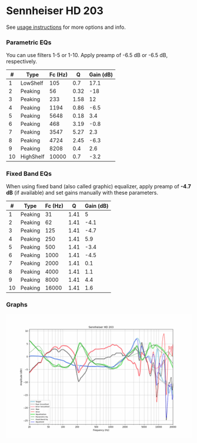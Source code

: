 # Sennheiser HD 203
See [usage instructions](https://github.com/jaakkopasanen/AutoEq#usage) for more options and info.

### Parametric EQs
You can use filters 1-5 or 1-10. Apply preamp of -6.5 dB or -6.5 dB, respectively.

|   # | Type      |   Fc (Hz) |    Q |   Gain (dB) |
|-----|-----------|-----------|------|-------------|
|   1 | LowShelf  |       105 | 0.7  |        17.1 |
|   2 | Peaking   |        56 | 0.32 |       -18   |
|   3 | Peaking   |       233 | 1.58 |        12   |
|   4 | Peaking   |      1194 | 0.86 |        -6.5 |
|   5 | Peaking   |      5648 | 0.18 |         3.4 |
|   6 | Peaking   |       468 | 3.19 |        -0.8 |
|   7 | Peaking   |      3547 | 5.27 |         2.3 |
|   8 | Peaking   |      4724 | 2.45 |        -6.3 |
|   9 | Peaking   |      8208 | 0.4  |         2.6 |
|  10 | HighShelf |     10000 | 0.7  |        -3.2 |

### Fixed Band EQs
When using fixed band (also called graphic) equalizer, apply preamp of **-4.7 dB** (if available) and set gains manually with these parameters.

|   # | Type    |   Fc (Hz) |    Q |   Gain (dB) |
|-----|---------|-----------|------|-------------|
|   1 | Peaking |        31 | 1.41 |         5   |
|   2 | Peaking |        62 | 1.41 |        -4.1 |
|   3 | Peaking |       125 | 1.41 |        -4.7 |
|   4 | Peaking |       250 | 1.41 |         5.9 |
|   5 | Peaking |       500 | 1.41 |        -3.4 |
|   6 | Peaking |      1000 | 1.41 |        -4.5 |
|   7 | Peaking |      2000 | 1.41 |         0.1 |
|   8 | Peaking |      4000 | 1.41 |         1.1 |
|   9 | Peaking |      8000 | 1.41 |         4.4 |
|  10 | Peaking |     16000 | 1.41 |         1.6 |

### Graphs
![](./Sennheiser%20HD%20203.png)
